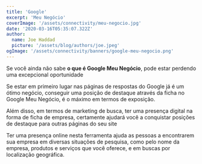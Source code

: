 ```yaml
---
title: 'Google'
excerpt: 'Meu Negócio'
coverImage: '/assets/connectivity/meu-negocio.jpg'
date: '2020-03-16T05:35:07.322Z'
author:
  name: Joe Haddad
  picture: '/assets/blog/authors/joe.jpeg'
ogImage: '/assets/connectivity/banners/google-meu-negocio.png'
---
```


Se você ainda não sabe **o que é Google Meu Negócio**, pode estar perdendo uma excepcional oportunidade

Se estar em primeiro lugar nas páginas de respostas do Google já é um ótimo negócio, conseguir uma posição de destaque através da ficha no Google Meu Negócio, é o máximo em termos de exposição.

Além disso, em termos de marketing de busca, ter uma presença digital na forma de ficha de empresa, certamente ajudará você a conquistar posições de destaque para outras páginas do seu site

Ter uma presença online nesta ferramenta ajuda as pessoas a encontrarem sua empresa em diversas situações de pesquisa, como pelo nome da empresa, produtos e serviços que você oferece, e em buscas por localização geográfica.
